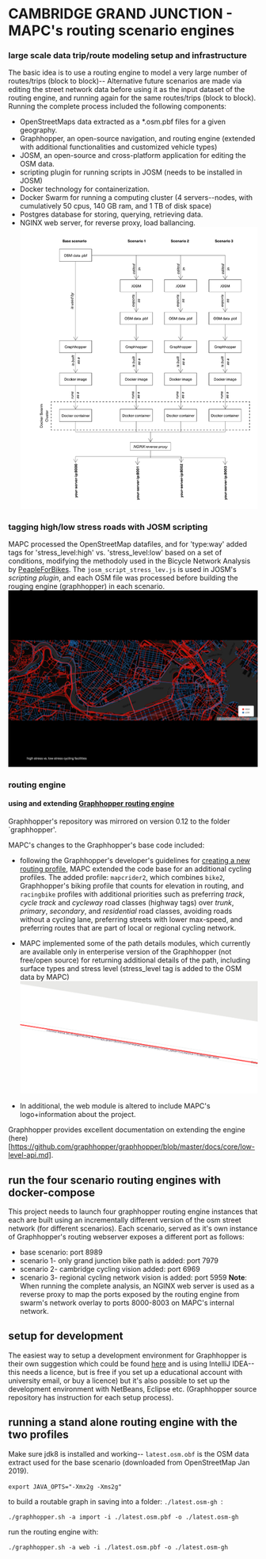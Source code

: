 # CAMBRIDGE GRAND JUNCTION - MAPC's routing scenario engines  


### large scale data trip/route modeling setup and infrastructure 
The basic idea is to use a routing engine to model a very large number of routes/trips (block to block)-- 
Alternative future scenarios are made via editing the street network data before using it as the input dataset of the routing engine, and running again for the same routes/trips (block to block).
Running the complete process included the following components:
- OpenStreetMaps data extracted as a *.osm.pbf files for a given geography.
- Graphhopper, an open-source navigation, and routing engine (extended with additional functionalities and customized vehicle types)
- JOSM, an open-source and cross-platform application for editing the OSM data.
- scripting plugin for running scripts in JOSM (needs to be installed in JOSM)
- Docker technology for containerization.
- Docker Swarm for running a computing cluster (4 servers--nodes, with cumulatively 50 cpus, 140 GB ram, and 1 TB of disk space)
- Postgres database for storing, querying, retrieving  data.
- NGINX web server, for reverse proxy, load ballancing.
![modeling diagram](d1.png)

### tagging high/low stress roads with JOSM scripting
MAPC processed the OpenStreetMap datafiles, and for 'type:way' added tags for 'stress_level:high' vs. 'stress_level:low' based on a set of conditions, modifying the methodoly used in the Bicycle Network Analysis by [PeapleForBikes](https://bna.peopleforbikes.org/#/methodology). The `josm_script_stress_lev.js` is used in JOSM's _scripting plugin_, and each OSM file was processed before building the rouging engine (graphhopper) in each scenario.
![stress map](stress_map.png)




### routing engine
#### using and extending [Graphhopper routing engine](https://github.com/graphhopper/graphhopper)

Graphhopper's repository was mirrored on version 0.12 to the folder `graphhopper'.

MAPC's changes to the Graphhopper's base code included:
- following the Graphhopper's developer's guidelines for [creating a new routing profile](https://github.com/graphhopper/graphhopper/blob/master/docs/core/create-new-flagencoder.md), MAPC extended the code base for an additional cycling profiles. The added profile: `mapcrider2`, which combines `bike2`, Graphhopper's biking profile that counts for elevation in routing, and `racingbike` profiles with additional priorities such as preferring _track_, _cycle track_ and _cycleway_ road classes (highway tags) over _trunk_, _primary_, _secondary_, and _residential_ road classes, avoiding roads without a cycling lane, preferring streets with lower max-speed, and preferring routes that are part of local or regional cycling network.
- MAPC implemented some of the path details modules, which currently are available only in enterperise version of the Graphhopper (not free/open source) for returning additional details of the path, including surface types and stress level (stress_level tag is added to the OSM data by MAPC)
![details](details.png)


- In additional, the web module is altered to include MAPC's logo+information about the project.

Graphhopper provides excellent documentation on extending the engine (here)[https://github.com/graphhopper/graphhopper/blob/master/docs/core/low-level-api.md].
## run the four scenario routing engines with docker-compose 

This project needs to launch four graphhopper routing engine instances that each are built using an incrementally different version of the osm street network (for different scenarios). Each scenario, served as it's own instance of Graphhopper's routing webserver exposes a different port as follows:
- base scenario: port 8989
- scenario 1- only grand junction bike path is added: port 7979
- scenario 2- cambridge cycling vision added: port 6969
- scenario 3- regional cycling network vision is added: port 5959 
__Note__: When running the complete analysis, an NGINX web server is used as a reverse proxy to map the ports exposed by the routing engine from swarm's network overlay to ports 8000-8003 on MAPC's internal network.



## setup for development


The easiest way to setup a development environment for Graphhopper is their own suggestion which could be found [here](https://github.com/graphhopper/graphhopper/blob/master/docs/core/quickstart-from-source.md#start-development) and is using IntelliJ IDEA-- this needs a licence, but is free if you set up a educational account with university email, or buy a licence) but it's also possible to set up the development environment with NetBeans, Eclipse etc. (Graphhopper source repository has instruction for each setup process).



## running a stand alone routing engine with the two profiles  

Make sure  jdk8 is installed and working-- `latest.osm.obf` is the OSM data extract used for the base scenario (downloaded from OpenStreetMap Jan 2019).   

```export JAVA_OPTS="-Xmx2g -Xms2g"```

to build a routable graph in saving into a folder: `./latest.osm-gh `:  

```
./graphhopper.sh -a import -i ./latest.osm.pbf -o ./latest.osm-gh 

```

run the routing engine with:

```
./graphhopper.sh -a web -i ./latest.osm.pbf -o ./latest.osm-gh

```


